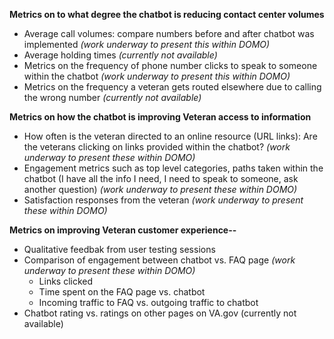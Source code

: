 **Metrics on to what degree the chatbot is reducing contact center volumes**
- Average call volumes: compare numbers before and after chatbot was implemented _(work underway to present this within DOMO)_
- Average holding times _(currently not available)_ 
- Metrics on the frequency of phone number clicks to speak to someone within the chatbot  _(work underway to present this within DOMO)_
- Metrics on the frequency a veteran gets routed elsewhere due to calling the wrong number _(currently not available)_ 

**Metrics on how the chatbot is improving Veteran access to information**
- How often is the veteran directed to an online resource (URL links): Are the veterans clicking on links provided within the chatbot?  _(work underway to present these within DOMO)_
- Engagement metrics such as top level categories, paths taken within the chatbot (I have all the info I need, I need to speak to someone, ask another question) _(work underway to present these within DOMO)_
- Satisfaction responses from the veteran _(work underway to present these within DOMO)_

**Metrics on improving Veteran customer experience--**
- Qualitative feedbak from user testing sessions
- Comparison of engagement between chatbot vs. FAQ page _(work underway to present these within DOMO)_
  - Links clicked
  - Time spent on the FAQ page vs. chatbot
  - Incoming traffic to FAQ vs. outgoing traffic to chatbot
- Chatbot rating vs. ratings on other pages on VA.gov (currently not available)
